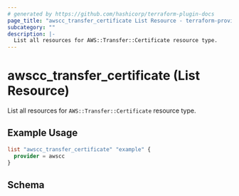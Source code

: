 ```yaml
---
# generated by https://github.com/hashicorp/terraform-plugin-docs
page_title: "awscc_transfer_certificate List Resource - terraform-provider-awscc"
subcategory: ""
description: |-
  List all resources for AWS::Transfer::Certificate resource type.
---
```


# awscc_transfer_certificate (List Resource)

List all resources for `AWS::Transfer::Certificate` resource type.

## Example Usage

```terraform
list "awscc_transfer_certificate" "example" {
  provider = awscc
}
```

<!-- schema generated by tfplugindocs -->
## Schema
